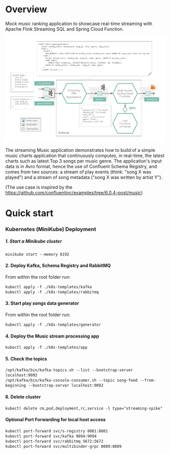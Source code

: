 # Overview

Mock music ranking application to showcase real-time streaming with Apache Flink Streaming SQL and Spring Cloud Function.

![plot](./docs/play-songs-ranking-pipeline_v2.png)

The streaming Music application demonstrates how to build of a simple music charts application that continuously computes, 
in real-time, the latest charts such as latest Top 3 songs per music genre. 
The application's input data is in 
Avro format, hence the use of Confluent Schema Registry, and comes from two sources: a stream of play events 
(think: "song X was played") and a stream of song metadata ("song X was written by artist Y").

(The use case is inspired by the https://github.com/confluentinc/examples/tree/6.0.4-post/music)

# Quick start

### Kubernetes (MiniKube) Deployment

##### 1. Start a Minikube cluster

```
minikube start --memory 8192
```

#### 2. Deploy Kafka, Schema Registry and RabbitMQ

From within the root folder run:
```
kubectl apply -f ./k8s-templates/kafka
kubectl apply -f ./k8s-templates/rabbitmq
```

#### 3. Start play songs data generator

From within the root folder run:
```
kubectl apply -f ./k8s-templates/generator
```

#### 4. Deploy the Music stream processing app

```
kubectl apply -f ./k8s-templates/app
```


#### 5. Check the topics

```
/opt/kafka/bin/kafka-topics.sh --list --bootstrap-server localhost:9092
/opt/kafka/bin/kafka-console-consumer.sh --topic song-feed --from-beginning --bootstrap-server localhost:9092
```


#### 6. Delete cluster 

```
kubectl delete cm,pod,deployment,rc,service -l type="streaming-spike"
```

#### Optional Port Forwarding for local host access

```
kubectl port-forward svc/s-registry 8081:8081
kubectl port-forward svc/kafka 9094:9094
kubectl port-forward svc/rabbitmq 5672:5672
kubectl port-forward svc/multibinder-grpc 8089:8089
```